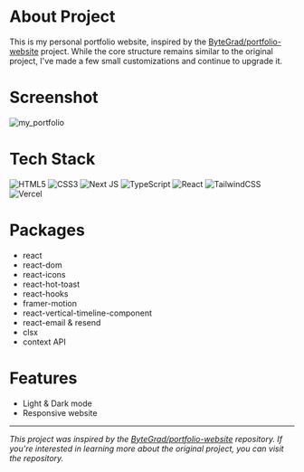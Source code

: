 # About Project
This is my personal portfolio website, inspired by the [ByteGrad/portfolio-website](https://github.com/ByteGrad/portfolio-website) project. While the core structure remains similar to the original project, I've made a few small customizations and continue to upgrade it.

# Screenshot
![my_portfolio](/public/my-portfolio.png)

# Tech Stack
![HTML5](https://img.shields.io/badge/html5-%23E34F26.svg?style=for-the-badge&logo=html5&logoColor=white)
![CSS3](https://img.shields.io/badge/css3-%231572B6.svg?style=for-the-badge&logo=css3&logoColor=white)
![Next JS](https://img.shields.io/badge/Next-black?style=for-the-badge&logo=next.js&logoColor=white)
![TypeScript](https://img.shields.io/badge/TypeScript-007ACC?style=for-the-badge&logo=typescript&logoColor=white)
![React](https://img.shields.io/badge/react-%2320232a.svg?style=for-the-badge&logo=react&logoColor=%2361DAFB)
![TailwindCSS](https://img.shields.io/badge/tailwindcss-%2338B2AC.svg?style=for-the-badge&logo=tailwind-css&logoColor=white)
![Vercel](https://img.shields.io/badge/vercel-%23000000.svg?style=for-the-badge&logo=vercel&logoColor=white)

# Packages
* react
* react-dom
* react-icons
* react-hot-toast
* react-hooks
* framer-motion
* react-vertical-timeline-component
* react-email & resend
* clsx
* context API

# Features

* Light & Dark mode
* Responsive website
--------------
<i>This project was inspired by the [ByteGrad/portfolio-website](https://github.com/ByteGrad/portfolio-website) repository. If you're interested in learning more about the original project, you can visit the repository. </i>
